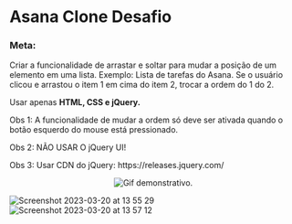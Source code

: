 # Asana Clone Desafio

### Meta:
Criar a funcionalidade de arrastar e soltar para mudar a posição de um elemento em uma lista.
Exemplo: Lista de tarefas do Asana. Se o usuário clicou e arrastou o item 1 em cima do item 2, trocar a ordem do 1 do 2.

Usar apenas <b>HTML, CSS e jQuery.</b>

<p>Obs 1: A funcionalidade de mudar a ordem só deve ser ativada quando o botão esquerdo do mouse está pressionado.
<p>Obs 2: NÃO USAR O jQuery UI!
<p>Obs 3: Usar CDN do jQuery: https://releases.jquery.com/

<p align="center">
  <img src="https://user-images.githubusercontent.com/69661645/226421882-963a2c43-cde6-4e7d-9911-3a35ae7358de.gif" alt="Gif demonstrativo.">
</p>

![Screenshot 2023-03-20 at 13 55 29](https://user-images.githubusercontent.com/69661645/226422591-de984664-b1e5-473e-81e7-e77eecb7e0a8.png)
![Screenshot 2023-03-20 at 13 57 12](https://user-images.githubusercontent.com/69661645/226422596-4d01a24c-1478-49cd-b6a4-655795fee9da.png)
